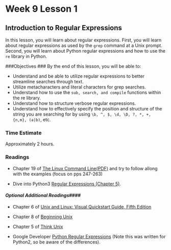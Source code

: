 # Week 9 Lesson 1 #
## Introduction to Regular Expressions ##

In this lesson, you will learn about regular expressions. First, you will learn about regular expressions as used by the `grep` command at a Unix prompt. Second, you will learn about Python regular expressions and how to use the ```re``` library in Python. 

###Objectives ###
By the end of this lesson, you will be able to:

- Understand and be able to utilize regular expressions to better streamline searches through text.
- Utilize metacharacters and literal characters for grep searches.
- Understand how to use the ```sub, search, and compile``` functions within the re library.
- Understand how to structure verbose regular expressions.
- Understand how to effectively specify the position and structure of the string you are searching for by using ```\b, ^, $, \d, \D, ?, *, +, {n,m}, (a|b)```, etc.

### Time Estimate ###

Approximately 2 hours.

### Readings ####

- Chapter 19 of [The Linux Command Line(PDF)](http://sourceforge.net/projects/linuxcommand/?source=dlp) and try to follow allong with the examples (focus on pps 247-263)

- Dive into Python3 [Regular Expressions (Chapter 5)](http://www.diveintopython3.net/regular-expressions.html).

#### *Optional Additional Readings*####

- Chapter 6 of [Unix and Linux: Visual Quickstart Guide, Fifth Edition](http://proquest.safaribooksonline.com.proxy2.library.illinois.edu/book/operating-systems-and-server-administration/unix/9780133793871)
- Chapter 8 of [Beginning Unix](http://proquest.safaribooksonline.com.proxy2.library.illinois.edu/book/operating-systems-and-server-administration/unix/9780764579943)
- Chapter 5 of [Think Unix](http://proquest.safaribooksonline.com.proxy2.library.illinois.edu/book/operating-systems-and-server-administration/unix/078972376x)

- Google Developer [Python Regular
Expressions](https://developers.google.com/edu/python/regular-expressions)  (Note this was written for Python2, so be aware of the
differences).
